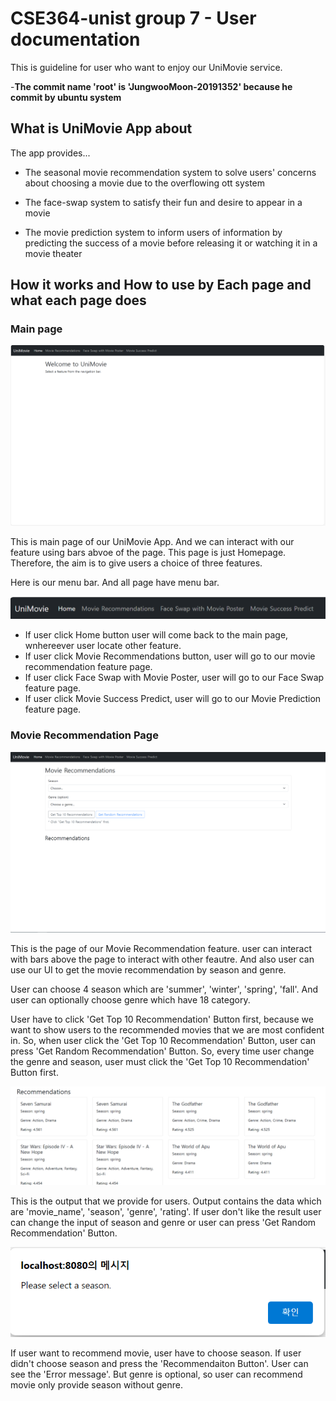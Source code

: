 # CSE364-unist group 7 - User documentation

This is guideline for user who want to enjoy our UniMovie service.

-**The commit name 'root' is 'JungwooMoon-20191352' because he commit by ubuntu system** 


## What is UniMovie App about

The app provides...
* The seasonal movie recommendation system to solve users' concerns about choosing a movie due to the overflowing ott system

* The face-swap system to satisfy their fun and desire to appear in a movie

* The movie prediction system to inform users of information by predicting the success of a movie before releasing it or watching it in a movie theater

## How it works and How to use by Each page and what each page does

### Main page

![Main page](images/Homepage.PNG)

This is main page of our UniMovie App. And we can interact with our feature using bars abvoe of the page. 
This page is just Homepage. Therefore, the aim is to give users a choice of three features.

Here is our menu bar. And all page have menu bar.

![Bar](images/Menubar.PNG)

* If user click Home button user will come back to the main page, wnhereever user locate other feature.
* If user click Movie Recommendations button, user will go to our movie recommendation feature page.
* If user click Face Swap with Movie Poster, user will go to our Face Swap feature page.
* If user click Movie Success Predict, user will go to our Movie Prediction feature page.

### Movie Recommendation Page

![Movie Recommendation Page](images/Rec_0.PNG)

This is the page of our Movie Recommendation feature. user can interact with bars above the page to interact with other feautre.
And also user can use our UI to get the movie recommendation by season and genre.

User can choose 4 season which are 'summer', 'winter', 'spring', 'fall'. And user can optionally choose genre which have 18 category.

User have to click 'Get Top 10 Recommendation' Button first, because we want to show users to the recommended movies that we are most confident in. So, when user click the 'Get Top 10 Recommendation' Button, user can press 'Get Random Recommendation' Button.
So, every time user change the genre and season, user must click the 'Get Top 10 Recommendation' Button first.

![Output Result](images/Rec_2.PNG)

This is the output that we provide for users. Output contains the data which are 'movie_name', 'season', 'genre', 'rating'. 
If user don't like the result user can change the input of season and genre or user can press 'Get Random Recommendation' Button.

![Error Situation](images/Rec_3.PNG)

If user want to recommend movie, user have to choose season. 
If user didn't choose season and press the 'Recommendaiton Button'. User can see the 'Error message'. 
But genre is optional, so user can recommend movie only provide season without genre.


